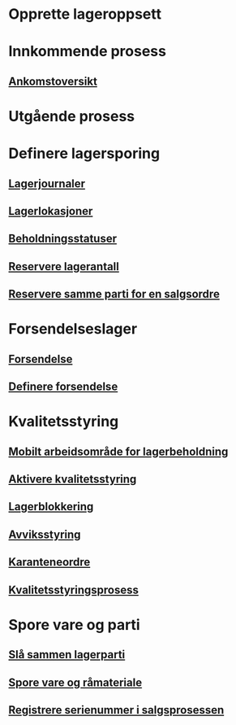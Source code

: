 # Opprette lageroppsett
# Innkommende prosess
## [Ankomstoversikt](arrival-overview.md)
# Utgående prosess
# Definere lagersporing
## [Lagerjournaler](inventory-journals.md)
## [Lagerlokasjoner](inventory-locations.md)
## [Beholdningsstatuser](inventory-statuses.md)
## [Reservere lagerantall](reserve-inventory-quantities.md)
## [Reservere samme parti for en salgsordre](../sales-marketing/reserve-same-batch-sales-order.md)
# Forsendelseslager
## [Forsendelse](consignment.md)
## [Definere forsendelse](set-up-consignment.md)
# Kvalitetsstyring
## [Mobilt arbeidsområde for lagerbeholdning](inventory-on-hand-mobile-workspace.md)
## [Aktivere kvalitetsstyring](enable-quality-management.md)
## [Lagerblokkering](inventory-blocking.md)
## [Avviksstyring](enable-nonconformance-management.md)
## [Karanteneordre](quarantine-orders.md)
## [Kvalitetsstyringsprosess](quality-management-processes.md)
# Spore vare og parti
## [Slå sammen lagerparti](merge-inventory-batches.md)
## [Spore vare og råmateriale](trace-items-raw-materials-inventory-production-sales.md)
## [Registrere serienummer i salgsprosessen](../sales-marketing/register-serial-numbers-sales-process.md)

